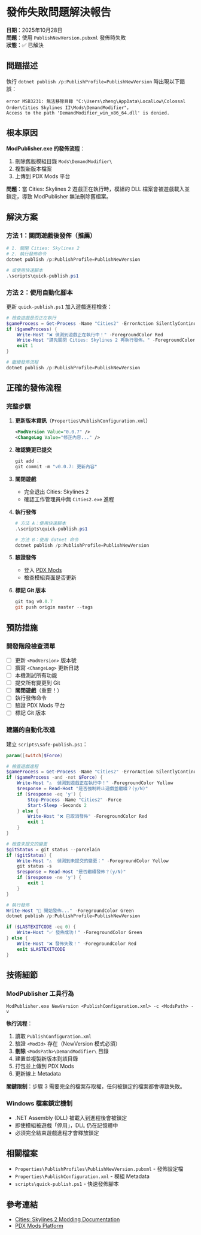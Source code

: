 # 發佈失敗問題解決報告

**日期**：2025年10月28日  
**問題**：使用 `PublishNewVersion.pubxml` 發佈時失敗  
**狀態**：✅ 已解決

## 問題描述

執行 `dotnet publish /p:PublishProfile=PublishNewVersion` 時出現以下錯誤：

```
error MSB3231: 無法移除目錄 "C:\Users\zheng\AppData\LocalLow\Colossal Order\Cities Skylines II\Mods\DemandModifier"。
Access to the path 'DemandModifier_win_x86_64.dll' is denied.
```

## 根本原因

**ModPublisher.exe 的發佈流程**：
1. 刪除舊版模組目錄 `Mods\DemandModifier\`
2. 複製新版本檔案
3. 上傳到 PDX Mods 平台

**問題**：當 Cities: Skylines 2 遊戲正在執行時，模組的 DLL 檔案會被遊戲載入並鎖定，導致 ModPublisher 無法刪除舊檔案。

## 解決方案

### 方法 1：關閉遊戲後發佈（推薦）

```powershell
# 1. 關閉 Cities: Skylines 2
# 2. 執行發佈命令
dotnet publish /p:PublishProfile=PublishNewVersion

# 或使用快速腳本
.\scripts\quick-publish.ps1
```

### 方法 2：使用自動化腳本

更新 `quick-publish.ps1` 加入遊戲進程檢查：

```powershell
# 檢查遊戲是否正在執行
$gameProcess = Get-Process -Name "Cities2" -ErrorAction SilentlyContinue
if ($gameProcess) {
    Write-Host "❌ 偵測到遊戲正在執行中！" -ForegroundColor Red
    Write-Host "請先關閉 Cities: Skylines 2 再執行發佈。" -ForegroundColor Yellow
    exit 1
}

# 繼續發佈流程
dotnet publish /p:PublishProfile=PublishNewVersion
```

## 正確的發佈流程

### 完整步驟

1. **更新版本資訊**（`Properties\PublishConfiguration.xml`）
   ```xml
   <ModVersion Value="0.0.7" />
   <ChangeLog Value="修正內容..." />
   ```

2. **確認變更已提交**
   ```powershell
   git add .
   git commit -m "v0.0.7: 更新內容"
   ```

3. **關閉遊戲**
   - 完全退出 Cities: Skylines 2
   - 確認工作管理員中無 `Cities2.exe` 進程

4. **執行發佈**
   ```powershell
   # 方法 A：使用快速腳本
   .\scripts\quick-publish.ps1

   # 方法 B：使用 dotnet 命令
   dotnet publish /p:PublishProfile=PublishNewVersion
   ```

5. **驗證發佈**
   - 登入 [PDX Mods](https://mods.paradoxplaza.com/)
   - 檢查模組頁面是否更新

6. **標記 Git 版本**
   ```powershell
   git tag v0.0.7
   git push origin master --tags
   ```

## 預防措施

### 開發階段檢查清單

- [ ] 更新 `<ModVersion>` 版本號
- [ ] 撰寫 `<ChangeLog>` 更新日誌
- [ ] 本機測試所有功能
- [ ] 提交所有變更到 Git
- [ ] **關閉遊戲**（重要！）
- [ ] 執行發佈命令
- [ ] 驗證 PDX Mods 平台
- [ ] 標記 Git 版本

### 建議的自動化改進

建立 `scripts\safe-publish.ps1`：

```powershell
param([switch]$Force)

# 檢查遊戲進程
$gameProcess = Get-Process -Name "Cities2" -ErrorAction SilentlyContinue
if ($gameProcess -and -not $Force) {
    Write-Host "⚠️  偵測到遊戲正在執行中！" -ForegroundColor Yellow
    $response = Read-Host "是否強制終止遊戲並繼續？(y/N)"
    if ($response -eq 'y') {
        Stop-Process -Name "Cities2" -Force
        Start-Sleep -Seconds 2
    } else {
        Write-Host "❌ 已取消發佈" -ForegroundColor Red
        exit 1
    }
}

# 檢查未提交的變更
$gitStatus = git status --porcelain
if ($gitStatus) {
    Write-Host "⚠️  偵測到未提交的變更：" -ForegroundColor Yellow
    git status -s
    $response = Read-Host "是否繼續發佈？(y/N)"
    if ($response -ne 'y') {
        exit 1
    }
}

# 執行發佈
Write-Host "🚀 開始發佈..." -ForegroundColor Green
dotnet publish /p:PublishProfile=PublishNewVersion

if ($LASTEXITCODE -eq 0) {
    Write-Host "✅ 發佈成功！" -ForegroundColor Green
} else {
    Write-Host "❌ 發佈失敗！" -ForegroundColor Red
    exit $LASTEXITCODE
}
```

## 技術細節

### ModPublisher 工具行為

```
ModPublisher.exe NewVersion <PublishConfiguration.xml> -c <ModsPath> -v
```

**執行流程**：
1. 讀取 `PublishConfiguration.xml`
2. 驗證 `<ModId>` 存在（NewVersion 模式必須）
3. **刪除** `<ModsPath>\DemandModifier\` 目錄
4. 建置並複製新版本到該目錄
5. 打包並上傳到 PDX Mods
6. 更新線上 Metadata

**關鍵限制**：步驟 3 需要完全的檔案存取權，任何被鎖定的檔案都會導致失敗。

### Windows 檔案鎖定機制

- .NET Assembly (DLL) 被載入到進程後會被鎖定
- 即使模組被遊戲「停用」，DLL 仍在記憶體中
- 必須完全結束遊戲進程才會釋放鎖定

## 相關檔案

- `Properties\PublishProfiles\PublishNewVersion.pubxml` - 發佈設定檔
- `Properties\PublishConfiguration.xml` - 模組 Metadata
- `scripts\quick-publish.ps1` - 快速發佈腳本

## 參考連結

- [Cities: Skylines 2 Modding Documentation](https://cs2.paradoxwikis.com/Modding)
- [PDX Mods Platform](https://mods.paradoxplaza.com/)

